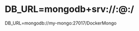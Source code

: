 # DB_URL=mongodb+srv://<username>:<password>@<container-ip-or-hostname>:<port>/<database-name>
DB_URL=mongodb://my-mongo:27017/DockerMongo


